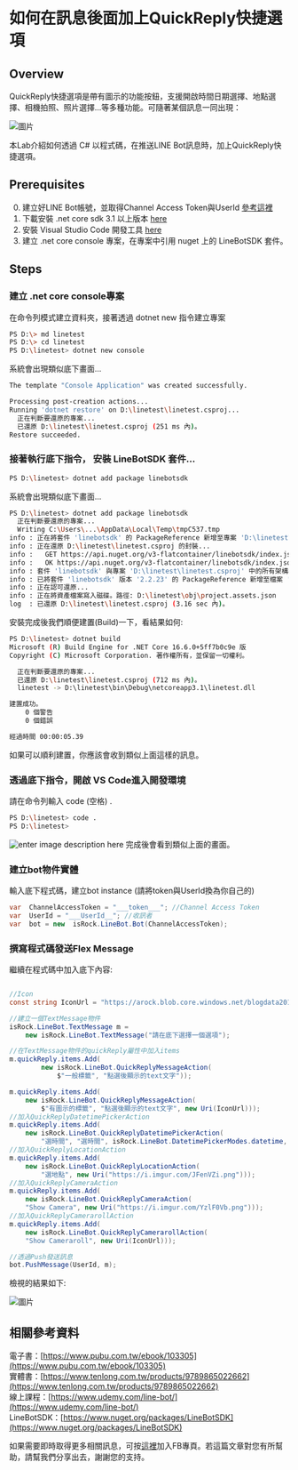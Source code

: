 如何在訊息後面加上QuickReply快捷選項
===
## Overview
QuickReply快捷選項是帶有圖示的功能按鈕，支援開啟時間日期選擇、地點選擇、相機拍照、照片選擇...等多種功能。可隨著某個訊息一同出現：

![圖片](https://i.imgur.com/pcGonTb.png)

本Lab介紹如何透過 C# 以程式碼，在推送LINE Bot訊息時，加上QuickReply快捷選項。

## Prerequisites
0. 建立好LINE Bot帳號，並取得Channel Access Token與UserId [參考這裡](https://github.com/isdaviddong/HOL-LineBotSDK/blob/master/00.%20%E5%A6%82%E4%BD%95%E7%94%B3%E8%AB%8BLINE%20Bot.md)
1. 下載安裝 .net core sdk 3.1 以上版本 [here](https://dotnet.microsoft.com/download)
2. 安裝 Visual Studio Code 開發工具 [here](https://code.visualstudio.com/download)
3. 建立 .net core console 專案，在專案中引用 nuget 上的 LineBotSDK 套件。 

## Steps

### 建立 .net core console專案
在命令列模式建立資料夾，接著透過 dotnet new 指令建立專案
```bash
PS D:\> md linetest
PS D:\> cd linetest
PS D:\linetest> dotnet new console
```
系統會出現類似底下畫面...
```bash
The template "Console Application" was created successfully.

Processing post-creation actions...
Running 'dotnet restore' on D:\linetest\linetest.csproj...
  正在判斷要還原的專案...
  已還原 D:\linetest\linetest.csproj (251 ms 內)。
Restore succeeded.
```

### 接著執行底下指令， 安裝 LineBotSDK 套件...
```bash
PS D:\linetest> dotnet add package linebotsdk
```
系統會出現類似底下畫面...
```bash
PS D:\linetest> dotnet add package linebotsdk
  正在判斷要還原的專案...
  Writing C:\Users\...\AppData\Local\Temp\tmpC537.tmp
info : 正在將套件 'linebotsdk' 的 PackageReference 新增至專案 'D:\linetest\linetest.csproj'。
info : 正在還原 D:\linetest\linetest.csproj 的封裝...
info :   GET https://api.nuget.org/v3-flatcontainer/linebotsdk/index.json
info :   OK https://api.nuget.org/v3-flatcontainer/linebotsdk/index.json 1088 毫秒
info : 套件 'linebotsdk' 與專案 'D:\linetest\linetest.csproj' 中的所有架構相容。
info : 已將套件 'linebotsdk' 版本 '2.2.23' 的 PackageReference 新增至檔案 'D:\linetest\linetest.csproj'。
info : 正在認可還原...
info : 正在將資產檔案寫入磁碟。路徑: D:\linetest\obj\project.assets.json
log  : 已還原 D:\linetest\linetest.csproj (3.16 sec 內)。
```
安裝完成後我們順便建置(Build)一下，看結果如何:
```bash
PS D:\linetest> dotnet build
Microsoft (R) Build Engine for .NET Core 16.6.0+5ff7b0c9e 版
Copyright (C) Microsoft Corporation. 著作權所有，並保留一切權利。

  正在判斷要還原的專案...
  已還原 D:\linetest\linetest.csproj (712 ms 內)。
  linetest -> D:\linetest\bin\Debug\netcoreapp3.1\linetest.dll

建置成功。
    0 個警告
    0 個錯誤

經過時間 00:00:05.39
```
如果可以順利建置，你應該會收到類似上面這樣的訊息。

### 透過底下指令，開啟 VS Code進入開發環境
請在命令列輸入 code (空格) .
```bash
PS D:\linetest> code .
PS D:\linetest>
```
![enter image description here](https://i.imgur.com/QQBSJWL.png)
完成後會看到類似上面的畫面。

### 建立bot物件實體
輸入底下程式碼，建立bot instance
(請將token與UserId換為你自己的)
```csharp
var  ChannelAccessToken = "___token___"; //Channel Access Token
var  UserId = "___UserId__"; //收訊者
var  bot = new  isRock.LineBot.Bot(ChannelAccessToken);
```

### 撰寫程式碼發送Flex Message
繼續在程式碼中加入底下內容:
```csharp

//Icon
const string IconUrl = "https://arock.blob.core.windows.net/blogdata201809/1337594581_package_edutainment.png";

//建立一個TextMessage物件
isRock.LineBot.TextMessage m =
    new isRock.LineBot.TextMessage("請在底下選擇一個選項");

//在TextMessage物件的quickReply屬性中加入items
m.quickReply.items.Add(
        new isRock.LineBot.QuickReplyMessageAction(
            $"一般標籤", "點選後顯示的text文字"));

m.quickReply.items.Add(
    new isRock.LineBot.QuickReplyMessageAction(
        $"有圖示的標籤", "點選後顯示的text文字", new Uri(IconUrl)));
//加入QuickReplyDatetimePickerAction
m.quickReply.items.Add(
    new isRock.LineBot.QuickReplyDatetimePickerAction(
        "選時間", "選時間", isRock.LineBot.DatetimePickerModes.datetime, new Uri("https://i.imgur.com/9qgoKFm.png")));
//加入QuickReplyLocationAction
m.quickReply.items.Add(
    new isRock.LineBot.QuickReplyLocationAction(
        "選地點", new Uri("https://i.imgur.com/JFenVZi.png")));
//加入QuickReplyCameraAction
m.quickReply.items.Add(
    new isRock.LineBot.QuickReplyCameraAction(
    "Show Camera", new Uri("https://i.imgur.com/YzlF0Vb.png")));
//加入QuickReplyCamerarollAction
m.quickReply.items.Add(
    new isRock.LineBot.QuickReplyCamerarollAction(
    "Show Cameraroll", new Uri(IconUrl)));

//透過Push發送訊息
bot.PushMessage(UserId, m);
```

檢視的結果如下:

![圖片](https://i.imgur.com/IyU4knZ.png)


相關參考資料
---
電子書：[https://www.pubu.com.tw/ebook/103305](https://www.pubu.com.tw/ebook/103305)  
實體書：[https://www.tenlong.com.tw/products/9789865022662](https://www.tenlong.com.tw/products/9789865022662)  
線上課程：[https://www.udemy.com/line-bot/](https://www.udemy.com/line-bot/)  
LineBotSDK：[https://www.nuget.org/packages/LineBotSDK](https://www.nuget.org/packages/LineBotSDK)  

如果需要即時取得更多相關訊息，可按[這裡](https://www.facebook.com/DotNetWalker/)加入FB專頁。若這篇文章對您有所幫助，請幫我們分享出去，謝謝您的支持。

